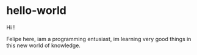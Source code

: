 # hello-world
Hi !

Felipe here, iam a programming entusiast, im learning very good things in this new world of knowledge.

